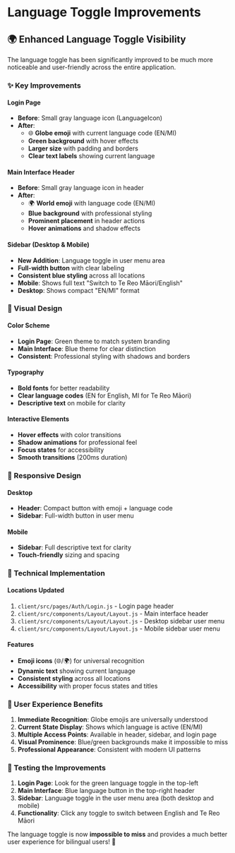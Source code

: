 # Language Toggle Improvements

## 🌍 Enhanced Language Toggle Visibility

The language toggle has been significantly improved to be much more noticeable and user-friendly across the entire application.

### ✨ Key Improvements

#### **Login Page**
- **Before**: Small gray language icon (LanguageIcon)
- **After**: 
  - 🌐 **Globe emoji** with current language code (EN/MI)
  - **Green background** with hover effects
  - **Larger size** with padding and borders
  - **Clear text labels** showing current language

#### **Main Interface Header**
- **Before**: Small gray language icon in header
- **After**:
  - 🌍 **World emoji** with language code (EN/MI)
  - **Blue background** with professional styling
  - **Prominent placement** in header actions
  - **Hover animations** and shadow effects

#### **Sidebar (Desktop & Mobile)**
- **New Addition**: Language toggle in user menu area
- **Full-width button** with clear labeling
- **Consistent blue styling** across all locations
- **Mobile**: Shows full text "Switch to Te Reo Māori/English"
- **Desktop**: Shows compact "EN/MI" format

### 🎨 Visual Design

#### **Color Scheme**
- **Login Page**: Green theme to match system branding
- **Main Interface**: Blue theme for clear distinction
- **Consistent**: Professional styling with shadows and borders

#### **Typography**
- **Bold fonts** for better readability
- **Clear language codes** (EN for English, MI for Te Reo Māori)
- **Descriptive text** on mobile for clarity

#### **Interactive Elements**
- **Hover effects** with color transitions
- **Shadow animations** for professional feel
- **Focus states** for accessibility
- **Smooth transitions** (200ms duration)

### 📱 Responsive Design

#### **Desktop**
- **Header**: Compact button with emoji + language code
- **Sidebar**: Full-width button in user menu

#### **Mobile**
- **Sidebar**: Full descriptive text for clarity
- **Touch-friendly** sizing and spacing

### 🔧 Technical Implementation

#### **Locations Updated**
1. `client/src/pages/Auth/Login.js` - Login page header
2. `client/src/components/Layout/Layout.js` - Main interface header
3. `client/src/components/Layout/Layout.js` - Desktop sidebar user menu
4. `client/src/components/Layout/Layout.js` - Mobile sidebar user menu

#### **Features**
- **Emoji icons** (🌐/🌍) for universal recognition
- **Dynamic text** showing current language
- **Consistent styling** across all locations
- **Accessibility** with proper focus states and titles

### 🎯 User Experience Benefits

1. **Immediate Recognition**: Globe emojis are universally understood
2. **Current State Display**: Shows which language is active (EN/MI)
3. **Multiple Access Points**: Available in header, sidebar, and login page
4. **Visual Prominence**: Blue/green backgrounds make it impossible to miss
5. **Professional Appearance**: Consistent with modern UI patterns

### 🚀 Testing the Improvements

1. **Login Page**: Look for the green language toggle in the top-left
2. **Main Interface**: Blue language button in the top-right header
3. **Sidebar**: Language toggle in the user menu area (both desktop and mobile)
4. **Functionality**: Click any toggle to switch between English and Te Reo Māori

The language toggle is now **impossible to miss** and provides a much better user experience for bilingual users! 🌟 